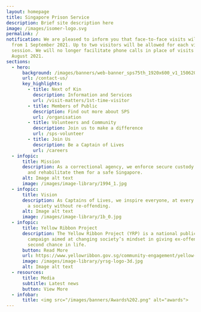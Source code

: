 ```yaml
---
layout: homepage
title: Singapore Prison Service
description: Brief site description here
image: /images/isomer-logo.svg
permalink: /
notification: We are pleased to inform you that face-to-face visits will resume
  from 1 September 2021. Up to two visitors will be allowed for each visit
  session. We will no longer facilitate phone calls in place of visits after 31
  August 2021.
sections:
  - hero:
      background: /images/banners/web-banner_sps75th_1920x600_v1_15062021-compressed.jpg
      url: /contact-us/
      key_highlights:
        - title: Next of Kin
          description: Information and Services
          url: /visit-matters/1st-time-visitor
        - title: Members of Public
          description: Find out more about SPS
          url: /organisation
        - title: Volunteers and Community
          description: Join us to make a difference
          url: /sps-volunteer
        - title: Join Us
          description: Be a Captain of Lives
          url: /careers
  - infopic:
      title: Mission
      description: As a correctional agency, we enforce secure custody of offenders
        and rehabilitate them for a safe Singapore.
      alt: Image alt text
      image: /images/image-library/1994_1.jpg
  - infopic:
      title: Vision
      description: As Captains of Lives, we inspire everyone, at every chance, towards
        a society without re-offending.
      alt: Image alt text
      image: /images/image-library/1b_0.jpg
  - infopic:
      title: Yellow Ribbon Project
      description: The Yellow Ribbon Project (YRP) is a national public engagement
        campaign aimed at changing society’s mindset in giving ex-offenders a
        second chance in life.
      button: Read More
      url: https://www.yellowribbon.gov.sg/community-engagement/yellow-ribbon-project
      image: /images/image-library/yrsg-logo-3d.jpg
      alt: Image alt text
  - resources:
      title: Media
      subtitle: Latest news
      button: View More
  - infobar:
      title: <img src="/images/banners/Awards%202.png" alt="awards">
---
```

